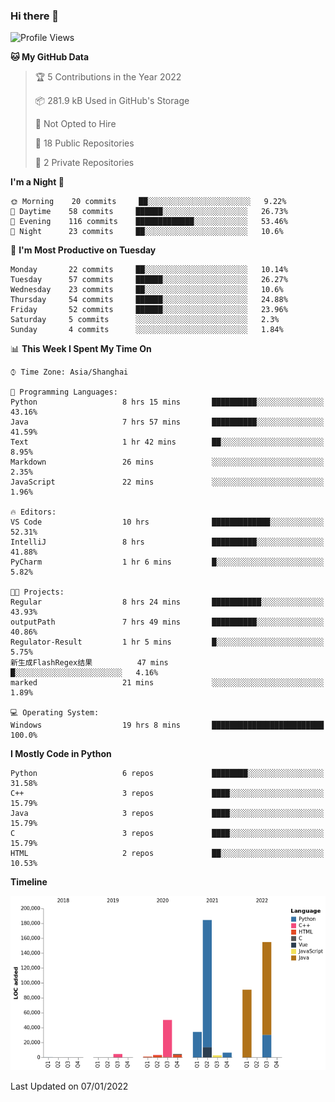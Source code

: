 ### Hi there 👋

<!--START_SECTION:waka-->
![Profile Views](http://img.shields.io/badge/Profile%20Views-0-blue)

**🐱 My GitHub Data** 

> 🏆 5 Contributions in the Year 2022
 > 
> 📦 281.9 kB Used in GitHub's Storage 
 > 
> 🚫 Not Opted to Hire
 > 
> 📜 18 Public Repositories 
 > 
> 🔑 2 Private Repositories  
 > 
**I'm a Night 🦉** 

```text
🌞 Morning    20 commits     ██░░░░░░░░░░░░░░░░░░░░░░░   9.22% 
🌆 Daytime    58 commits     ██████░░░░░░░░░░░░░░░░░░░   26.73% 
🌃 Evening    116 commits    █████████████░░░░░░░░░░░░   53.46% 
🌙 Night      23 commits     ██░░░░░░░░░░░░░░░░░░░░░░░   10.6%

```
📅 **I'm Most Productive on Tuesday** 

```text
Monday       22 commits     ██░░░░░░░░░░░░░░░░░░░░░░░   10.14% 
Tuesday      57 commits     ██████░░░░░░░░░░░░░░░░░░░   26.27% 
Wednesday    23 commits     ██░░░░░░░░░░░░░░░░░░░░░░░   10.6% 
Thursday     54 commits     ██████░░░░░░░░░░░░░░░░░░░   24.88% 
Friday       52 commits     ██████░░░░░░░░░░░░░░░░░░░   23.96% 
Saturday     5 commits      ░░░░░░░░░░░░░░░░░░░░░░░░░   2.3% 
Sunday       4 commits      ░░░░░░░░░░░░░░░░░░░░░░░░░   1.84%

```


📊 **This Week I Spent My Time On** 

```text
⌚︎ Time Zone: Asia/Shanghai

💬 Programming Languages: 
Python                   8 hrs 15 mins       ██████████░░░░░░░░░░░░░░░   43.16% 
Java                     7 hrs 57 mins       ██████████░░░░░░░░░░░░░░░   41.59% 
Text                     1 hr 42 mins        ██░░░░░░░░░░░░░░░░░░░░░░░   8.95% 
Markdown                 26 mins             ░░░░░░░░░░░░░░░░░░░░░░░░░   2.35% 
JavaScript               22 mins             ░░░░░░░░░░░░░░░░░░░░░░░░░   1.96%

🔥 Editors: 
VS Code                  10 hrs              █████████████░░░░░░░░░░░░   52.31% 
IntelliJ                 8 hrs               ██████████░░░░░░░░░░░░░░░   41.88% 
PyCharm                  1 hr 6 mins         █░░░░░░░░░░░░░░░░░░░░░░░░   5.82%

🐱‍💻 Projects: 
Regular                  8 hrs 24 mins       ███████████░░░░░░░░░░░░░░   43.93% 
outputPath               7 hrs 49 mins       ██████████░░░░░░░░░░░░░░░   40.86% 
Regulator-Result         1 hr 5 mins         █░░░░░░░░░░░░░░░░░░░░░░░░   5.75% 
新生成FlashRegex结果          47 mins             █░░░░░░░░░░░░░░░░░░░░░░░░   4.16% 
marked                   21 mins             ░░░░░░░░░░░░░░░░░░░░░░░░░   1.89%

💻 Operating System: 
Windows                  19 hrs 8 mins       █████████████████████████   100.0%

```

**I Mostly Code in Python** 

```text
Python                   6 repos             ████████░░░░░░░░░░░░░░░░░   31.58% 
C++                      3 repos             ████░░░░░░░░░░░░░░░░░░░░░   15.79% 
Java                     3 repos             ████░░░░░░░░░░░░░░░░░░░░░   15.79% 
C                        3 repos             ████░░░░░░░░░░░░░░░░░░░░░   15.79% 
HTML                     2 repos             ██░░░░░░░░░░░░░░░░░░░░░░░   10.53%

```


**Timeline**

![Chart not found](https://raw.githubusercontent.com/SuperMaxine/SuperMaxine/main/charts/bar_graph.png) 


 Last Updated on 07/01/2022
<!--END_SECTION:waka-->

<!--
**SuperMaxine/SuperMaxine** is a ✨ _special_ ✨ repository because its `README.md` (this file) appears on your GitHub profile.

Here are some ideas to get you started:

- 🔭 I’m currently working on ...
- 🌱 I’m currently learning ...
- 👯 I’m looking to collaborate on ...
- 🤔 I’m looking for help with ...
- 💬 Ask me about ...
- 📫 How to reach me: ...
- 😄 Pronouns: ...
- ⚡ Fun fact: ...
-->

